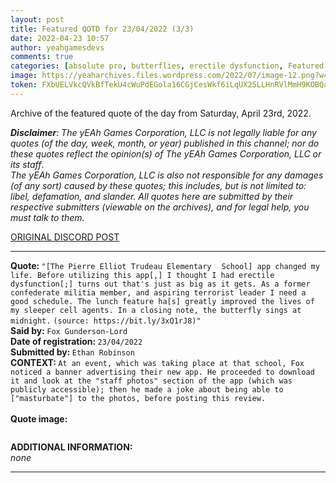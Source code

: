 ```yaml
---
layout: post
title: Featured QOTD for 23/04/2022 (3/3)
date: 2022-04-23 10:57
author: yeahgamesdevs
comments: true
categories: [absolute pro, butterflies, erectile dysfunction, Featured quotes, fox, millitia, pierre-elliot trudeau elementary school, pro quote, QOTD, Quotes, saturday]
image: https://yeaharchives.files.wordpress.com/2022/07/image-12.png?w=506
token: FXbUELVkcQVkBfTekU4cWuPdEGola16CGjCesWkf6iLqUX25LLHnRVlMmH9KOBQanSGSMHgt25Coe1vSaAZ2JkYHSnoTjGye4rlJU0PFIbaVutQK4iJ9jOxqGEgE8xhWcghACTI7sUHN
---
```

<!-- wp:paragraph -->
<p>Archive of the featured quote of the day from Saturday, April 23rd, 2022. </p>
<!-- /wp:paragraph -->

<!-- wp:paragraph -->
<p><em><strong>Disclaimer</strong>: The yEAh Games Corporation, LLC is not legally liable for any quotes (of the day, week, month, or year) published in this channel; nor do these quotes reflect the opinion(s) of The yEAh Games Corporation, LLC or its staff</em>.<br><em>The yEAh Games Corporation, LLC is also not responsible for any damages (of any sort) caused by these quotes; this includes, but is not limited to: libel, defamation, and slander. All quotes here are submitted by their respective submitters (viewable on the archives), and for legal help, you must talk to them.</em><br><a href="https://cdn.discordapp.com/attachments/958100064079839303/964566123628609628/unknown.png"></a></p>
<!-- /wp:paragraph -->

<!-- wp:buttons {"layout":{"type":"flex","justifyContent":"left"}} -->
<div class="wp-block-buttons"><!-- wp:button {"textColor":"vivid-cyan-blue","align":"center","style":{"border":{"radius":"18px"}},"className":"is-style-fill"} -->
<div class="wp-block-button aligncenter is-style-fill"><a class="wp-block-button__link has-vivid-cyan-blue-color has-text-color wp-element-button" href="https://discord.com/channels/887052880782176266/958100064079839303/967792182557814814" style="border-radius:18px;">ORIGINAL DISCORD POST</a></div>
<!-- /wp:button --></div>
<!-- /wp:buttons -->

<!-- wp:separator {"align":"center","className":"is-style-wide"} -->
<hr class="wp-block-separator aligncenter has-alpha-channel-opacity is-style-wide" />
<!-- /wp:separator -->

<!-- wp:paragraph -->
<p><strong>Quote: </strong><code>"[The Pierre Elliot Trudeau Elementary ⠀School] app changed my life. Before utilizing this app[,] I thought I had erectile dysfunction[;] turns out that's just as big as it gets. As a former confederate militia member, and aspiring terrorist leader I need a good schedule. The lunch feature ha[s] greatly improved the lives of my sleeper cell agents. In a closing note, the butterfly sings at midnight.</code> <code>(source: https://bit.ly/3xQ1rJ8)"</code><br><strong>Said by: </strong><code>Fox Gunderson-Lord</code><br><strong>Date of registration: </strong><code>23/04/2022</code> <br><strong>Submitted by: </strong><code>Ethan Robinson</code><br><strong>CONTEXT: </strong><code>At an event, which was taking place at that school, Fox noticed a banner advertising their new app. He proceeded to download it and look at the "staff photos" section of the app (which was publicly accessible); then he made a joke about being able to ["masturbate"] to the photos, before posting this review.</code><br><br><strong>Quote image:</strong></p>
<!-- /wp:paragraph -->

<!-- wp:image {"id":717,"sizeSlug":"large","linkDestination":"none"} -->
<figure class="wp-block-image size-large"><img src="https://yeaharchives.files.wordpress.com/2022/07/image-12.png?w=506" alt="" class="wp-image-717" /></figure>
<!-- /wp:image -->

<!-- wp:paragraph -->
<p><strong>ADDITIONAL INFORMATION:</strong><br><em>none</em></p>
<!-- /wp:paragraph -->

<!-- wp:separator {"className":"is-style-wide"} -->
<hr class="wp-block-separator has-alpha-channel-opacity is-style-wide" />
<!-- /wp:separator -->
